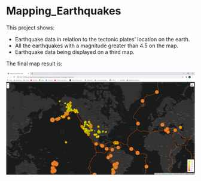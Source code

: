 # Mapping_Earthquakes

This project shows:
 - Earthquake data in relation to the tectonic plates’ location on the earth.
 - All the earthquakes with a magnitude greater than 4.5 on the map.
 - Earthquake data being displayed on a third map.
 
 The final map result is:
 
 
![map1](Earthquake_Data.PNG)
